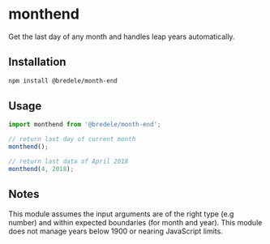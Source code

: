 # monthend

Get the last day of any month and handles leap years automatically.

## Installation

```sh
npm install @bredele/month-end
```

## Usage

```ts
import monthend from '@bredele/month-end';

// return last day of current month
monthend();

// return last data of April 2018
monthend(4, 2018);
```

## Notes

This module assumes the input arguments are of the right type (e.g number) and within expected boundaries (for month and year).
This module does not manage years below 1900 or nearing JavaScript limits.
